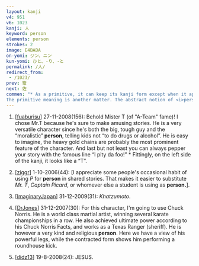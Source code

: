 ```yaml
---
layout: kanji
v4: 951
v6: 1023
kanji: 人
keyword: person
elements: person
strokes: 2
image: E4BABA
on-yomi: ジン、ニン
kun-yomi: ひと、-り、-と
permalink: /人/
redirect_from:
 - /1023/
prev: 篭
next: 佐
commen: "* As a primitive, it can keep its kanji form except when it appears to the left (its normal position), where it is made to stand up in the form ⺅ (Similar to イ).
The primitive meaning is another matter. The abstract notion of <i>person</i> so often has a relation to the meaning of the kanji that confusion readily sets in. So many of the previous stories have included people in them that simply to use <i>person</i> for a primitive meaning would be risky. We need to be more specific, to focus on one particular <i>person</i>. Try to choose someone who has not figured in the stories so far, perhaps a colorful member of the family or a friend whom you have known for a long time. That individual will appear again and again, so be sure to choose someone who excites your imagination."
---
```


1) [<a href="http://kanji.koohii.com/profile/fuaburisu">fuaburisu</a>] 27-11-2008(156): Behold Mister T (of &quot;A-Team&quot; fame)! I chose Mr.T because he&#039;s sure to make amusing stories. He is a very versatile character since he&#039;s both the big, tough guy and the “moralistic”<strong> person</strong>, telling kids not “to do drugs or alcohol”. He is easy to imagine, the heavy gold chains are probably the most prominent feature of the character. And last but not least you can always pepper your story with the famous line “I pity da foo!” * Fittingly, on the left side of the kanji, it looks like a “T”.

2) [<a href="http://kanji.koohii.com/profile/ziggr">ziggr</a>] 1-10-2006(44): [I appreciate some people&#039;s occasional habit of using <em>P</em> for <strong>person</strong> in shared stories. That makes it easier to substitute <em>Mr. T</em>, <em>Captain Picard</em>, or whomever else a student is using as <strong>person.</strong>].

3) [<a href="http://kanji.koohii.com/profile/ImaginaryJapan">ImaginaryJapan</a>] 31-12-2009(31): <em>Khatzumoto</em>.

4) [<a href="http://kanji.koohii.com/profile/DrJones">DrJones</a>] 31-12-2007(30): For this character, I&#039;m going to use Chuck Norris. He is a world class martial artist, winning several karate championships in a row. He also achieved ultimate power according to his Chuck Norris Facts, and works as a Texas Ranger (sheriff). He is however a very kind and religious<strong> person</strong>. Here we have a view of his powerful legs, while the contracted form shows him performing a roundhouse kick.

5) [<a href="http://kanji.koohii.com/profile/didz13">didz13</a>] 19-8-2008(24): JESUS.


